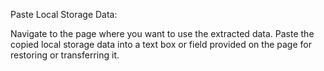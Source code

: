 Paste Local Storage Data:

Navigate to the page where you want to use the extracted data.
Paste the copied local storage data into a text box or field provided on the page for restoring or transferring it.

